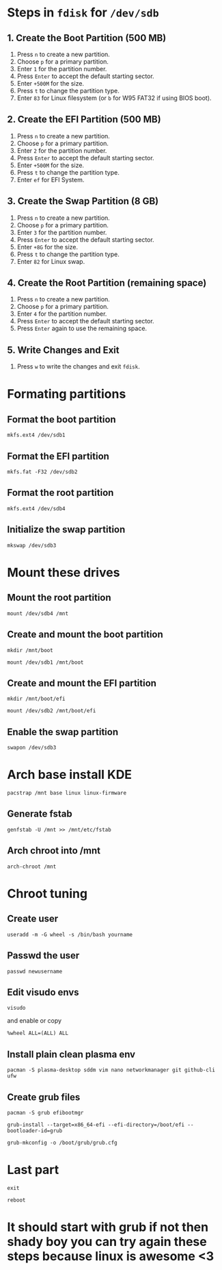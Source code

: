 # Steps in `fdisk` for `/dev/sdb`

## 1. Create the Boot Partition (500 MB)

1. Press `n` to create a new partition.
2. Choose `p` for a primary partition.
3. Enter `1` for the partition number.
4. Press `Enter` to accept the default starting sector.
5. Enter `+500M` for the size.
6. Press `t` to change the partition type.
7. Enter `83` for Linux filesystem (or `b` for W95 FAT32 if using BIOS boot).

## 2. Create the EFI Partition (500 MB)

1. Press `n` to create a new partition.
2. Choose `p` for a primary partition.
3. Enter `2` for the partition number.
4. Press `Enter` to accept the default starting sector.
5. Enter `+500M` for the size.
6. Press `t` to change the partition type.
7. Enter `ef` for EFI System.

## 3. Create the Swap Partition (8 GB)

1. Press `n` to create a new partition.
2. Choose `p` for a primary partition.
3. Enter `3` for the partition number.
4. Press `Enter` to accept the default starting sector.
5. Enter `+8G` for the size.
6. Press `t` to change the partition type.
7. Enter `82` for Linux swap.

## 4. Create the Root Partition (remaining space)

1. Press `n` to create a new partition.
2. Choose `p` for a primary partition.
3. Enter `4` for the partition number.
4. Press `Enter` to accept the default starting sector.
5. Press `Enter` again to use the remaining space.

## 5. Write Changes and Exit

1. Press `w` to write the changes and exit `fdisk`.


# Formating partitions

## Format the boot partition
```
mkfs.ext4 /dev/sdb1
```

## Format the EFI partition
```
mkfs.fat -F32 /dev/sdb2
```

## Format the root partition
```
mkfs.ext4 /dev/sdb4
```

## Initialize the swap partition
```
mkswap /dev/sdb3
```

# Mount these drives 

## Mount the root partition
```
mount /dev/sdb4 /mnt
```

## Create and mount the boot partition
```
mkdir /mnt/boot
```
```
mount /dev/sdb1 /mnt/boot
```

## Create and mount the EFI partition
```
mkdir /mnt/boot/efi
```
```
mount /dev/sdb2 /mnt/boot/efi
```


## Enable the swap partition
```
swapon /dev/sdb3
```


# Arch base install KDE


```
pacstrap /mnt base linux linux-firmware
```

## Generate fstab 

```
genfstab -U /mnt >> /mnt/etc/fstab

```

## Arch chroot into /mnt 


```
arch-chroot /mnt
```

# Chroot tuning 



## Create user


```
useradd -m -G wheel -s /bin/bash yourname

```

## Passwd the user 

```
passwd newusername
```


## Edit visudo envs 

```
visudo
```

and enable or copy

```
%wheel ALL=(ALL) ALL
```


## Install plain clean plasma env

```
pacman -S plasma-desktop sddm vim nano networkmanager git github-cli ufw
```


## Create grub files 


```
pacman -S grub efibootmgr
```

```
grub-install --target=x86_64-efi --efi-directory=/boot/efi --bootloader-id=grub
```

```
grub-mkconfig -o /boot/grub/grub.cfg
```

# Last part 

```
exit
```

```
reboot
```

# It should start with grub if not then shady boy you can try again these steps because linux is awesome <3













